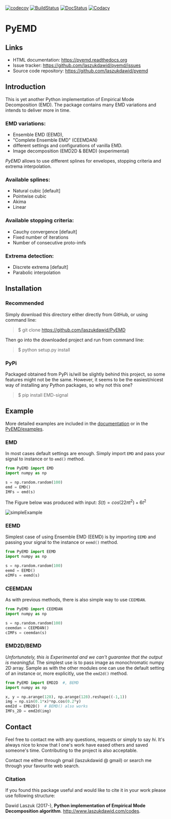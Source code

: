[![codecov](https://codecov.io/gh/laszukdawid/PyEMD/branch/master/graph/badge.svg)](https://codecov.io/gh/laszukdawid/PyEMD)
[![BuildStatus](https://travis-ci.org/laszukdawid/PyEMD.png?branch=master)](https://travis-ci.org/laszukdawid/PyEMD)
[![DocStatus](https://readthedocs.org/projects/pyemd/badge/?version=latest)](https://pyemd.readthedocs.io/)
[![Codacy](https://api.codacy.com/project/badge/Grade/5385d5ddc8e84908bd4e38f325443a21)](https://www.codacy.com/app/laszukdawid/PyEMD?utm_source=github.com&utm_medium=referral&utm_content=laszukdawid/PyEMD&utm_campaign=badger)

# PyEMD

## Links

-   HTML documentation: <https://pyemd.readthedocs.org>
-   Issue tracker: <https://github.com/laszukdawid/pyemd/issues>
-   Source code repository: <https://github.com/laszukdawid/pyemd>

## Introduction

This is yet another Python implementation of Empirical Mode
Decomposition (EMD). The package contains many EMD variations and
intends to deliver more in time.

### EMD variations:
* Ensemble EMD (EEMD),
* "Complete Ensemble EMD" (CEEMDAN)
* different settings and configurations of vanilla EMD.
* Image decomposition (EMD2D & BEMD) (experimental)

*PyEMD* allows to use different splines for envelopes, stopping criteria
and extrema interpolation.

### Available splines:
* Natural cubic [default]
* Pointwise cubic
* Akima
* Linear

### Available stopping criteria:
* Cauchy convergence [default]
* Fixed number of iterations
* Number of consecutive proto-imfs

### Extrema detection:
* Discrete extrema [default]
* Parabolic interpolation

## Installation

### Recommended

Simply download this directory either directly from GitHub, or using
command line:

> \$ git clone <https://github.com/laszukdawid/PyEMD>

Then go into the downloaded project and run from command line:

> \$ python setup.py install

### PyPi

Packaged obtained from PyPi is/will be slightly behind this project, so
some features might not be the same. However, it seems to be the
easiest/nicest way of installing any Python packages, so why not this
one?

> \$ pip install EMD-signal

## Example

More detailed examples are included in the
[documentation](https://pyemd.readthedocs.io/en/latest/examples.html) or
in the
[PyEMD/examples](https://github.com/laszukdawid/PyEMD/tree/master/example).

### EMD

In most cases default settings are enough. Simply import `EMD` and pass
your signal to instance or to `emd()` method.

```python
from PyEMD import EMD
import numpy as np

s = np.random.random(100)
emd = EMD()
IMFs = emd(s)
```

The Figure below was produced with input:
$S(t) = cos(22 \pi t^2) + 6t^2$

![simpleExample](https://github.com/laszukdawid/PyEMD/raw/master/example/simple_example.png?raw=true)

### EEMD

Simplest case of using Ensemble EMD (EEMD) is by importing `EEMD` and
passing your signal to the instance or `eemd()` method.

```python
from PyEMD import EEMD
import numpy as np

s = np.random.random(100)
eemd = EEMD()
eIMFs = eemd(s)
```

### CEEMDAN

As with previous methods, there is also simple way to use `CEEMDAN`.

```python
from PyEMD import CEEMDAN
import numpy as np

s = np.random.random(100)
ceemdan = CEEMDAN()
cIMFs = ceemdan(s)
```

### EMD2D/BEMD

*Unfortunately, this is Experimental and we can't guarantee that the output is meaningful.*
The simplest use is to pass image as monochromatic numpy 2D array. Sample as
with the other modules one can use the default setting of an instance or, more explicitly,
use the `emd2d()` method.

```python
from PyEMD import EMD2D  #, BEMD
import numpy as np

x, y = np.arange(128), np.arange(128).reshape((-1,1))
img = np.sin(0.1*x)*np.cos(0.2*y)
emd2d = EMD2D()  # BEMD() also works
IMFs_2D = emd2d(img)
```

## Contact

Feel free to contact me with any questions, requests or simply to say
*hi*. It's always nice to know that I one's work have eased others and saved
someone's time. Contributing to the project is also acceptable.

Contact me either through gmail (laszukdawid @ gmail) or search me through your
favourite web search.

### Citation

If you found this package useful and would like to cite it in your work
please use following structure:

Dawid Laszuk (2017-), **Python implementation of Empirical Mode
Decomposition algorithm**. <http://www.laszukdawid.com/codes>.
